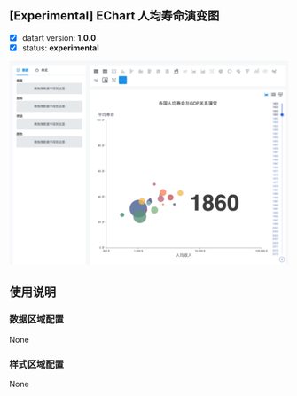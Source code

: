 ## [Experimental] EChart 人均寿命演变图

- [x] datart version: **1.0.0**
- [x] status: **experimental**

![时序图](./time-series-chart.png)

## 使用说明

### 数据区域配置
None
### 样式区域配置
None
